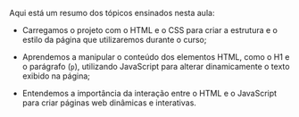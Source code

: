 Aqui está um resumo dos tópicos ensinados nesta aula:

- Carregamos o projeto com o HTML e o CSS para criar a estrutura e o estilo da página que utilizaremos durante o curso;

- Aprendemos a manipular o conteúdo dos elementos HTML, como o H1 e o parágrafo (`p`), utilizando JavaScript para alterar dinamicamente o texto exibido na página;

- Entendemos a importância da interação entre o HTML e o JavaScript para criar páginas web dinâmicas e interativas.

